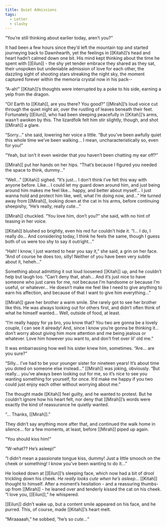 ```yaml
---
title: Quiet Admissions
tags:
  - Letter
  - slashy
---
```


“You’re still thinking about earlier today, aren’t you?”

It had been a few hours since they’d left the mountain top and started journeying back to Dawnhearth, yet the feelings in [[Kitah]]’s head and heart hadn’t calmed down one bit. His mind kept thinking about the time he spent with [[Eilun]] - the shy yet tender embrace they shared as they sat, their unspoken but undeniable admission of love for each other, the dazzling sight of shooting stars streaking the night sky, the moment captured forever within the memoria crystal now in his pack--

“A-ah!” [[Kitah]]’s thoughts were interrupted by a poke to his side, earning a yelp from the dragon. 

“Oi! Earth to [[Kitah]], are you there? You good?” [[Mirah]]’s loud voice cut through the quiet night air, over the rustling of leaves beneath their feet. Fortunately [[Eilun]], who had been sleeping peacefully in [[Kitah]]’s arms, wasn’t awoken by this. The lizardfolk felt him stir slightly, though, and shot [[Mirah]] a glare.

“Sorry…” she said, lowering her voice a little. “But you’ve been awfully quiet this whole time we’ve been walking… I mean, uncharacteristically so, even for you!”

“Yeah, but isn’t it even weirder that *you* haven’t been chatting my ear off?”

[[Mirah]] put her hands on her hips. “That’s because I figured you needed the space to think, dummy…”

“Well…” [[Kitah]] sighed. “It’s just… I don’t think I’ve felt this way with anyone before. Like… I could let my guard down around him, and just being around him makes me feel like… happy, and better about myself… I just wanna hold and protect him like, well, what I’m doing now, and…” He turned away from [[Mirah]], looking down at the cat in his arms, before continuing sheepishy, “He’s really, really cute…”

[[Mirah]] chuckled. “You love him, don’t you?” she said, with no hint of teasing in her voice.

[[Kitah]] blushed so brightly, even his red fur couldn’t hide it. “I… I do, I really do… And considering today, I think he feels the same, though I guess both of us were too shy to say it outright…”

“Hah! I know, I just wanted to hear you say it,” she said, a grin on her face. ”And of course he does too, silly! Neither of you have been very subtle about it, heheh…”

Something about admitting it out loud loosened [[Kitah]] up, and he couldn’t help but laugh too. “Can’t deny that, ahah… And it’s just nice to have someone who just cares for me, not because I’m handsome or because I’m useful, or whatever… He doesn’t make me feel like I need to give anything to earn his affection, and because of that I want to give him everything…”

[[Mirah]] gave her brother a warm smile. She rarely got to see her brother like this. He was always looking out for others first, and didn’t often think of what he himself wanted… Well, outside of food, at least. 

“I’m really happy for ya bro, you know that? You two are gonna be a lovely couple, I can see it already! And, since I know you’re gonna be thinking it… don’t worry about giving him more attention and me being jealous or whatever. Love him however you want to, and don’t fret over lil’ old me.”

It was embarrassing how well his sister knew him, sometimes. “Are… are you sure?”

“Silly… I’ve had to be your younger sister for nineteen years! It’s about time you doted on someone else instead…” [[Mirah]] was joking, obviously. “But really… you’ve always been looking out for me, so it’s nice to see you wanting something for yourself, for once. It’d make me happy if you two could just enjoy each other without worrying about me.”

The thought made [[Kitah]] feel guilty, and he wanted to protest. But he couldn’t ignore how his heart felt, nor deny that [[Mirah]]’s words were exactly the kind of reassurance he quietly wanted. 

“... Thanks, [[Mirah]].”

They didn’t say anything more after that, and continued the walk home in silence… for a few moments, at least, before [[Mirah]] piped up again.

“You should kiss him!”

“W-what?? He’s asleep!”

“I didn’t mean a passionate tongue kiss, dummy! Just a little smooch on the cheek or something! I know you’ve been wanting to do it…”

He looked down at [[Eilun]]’s sleeping face, which now had a bit of drool trickling down his cheek. *He really looks cute when he’s asleep…* [[Kitah]] thought to himself. After a moment’s hesitation - and a reassuring thumbs-up from [[Mirah]] - he leaned over and tenderly kissed the cat on his cheek. “I love you, [[Eilun]],” he whispered.

[[Eilun]] didn’t wake up, but a content smile appeared on his face, and he purred. This, of course, made [[Kitah]]’s heart melt.

“Miraaaaah,” he sobbed, “he’s so *cute…*”